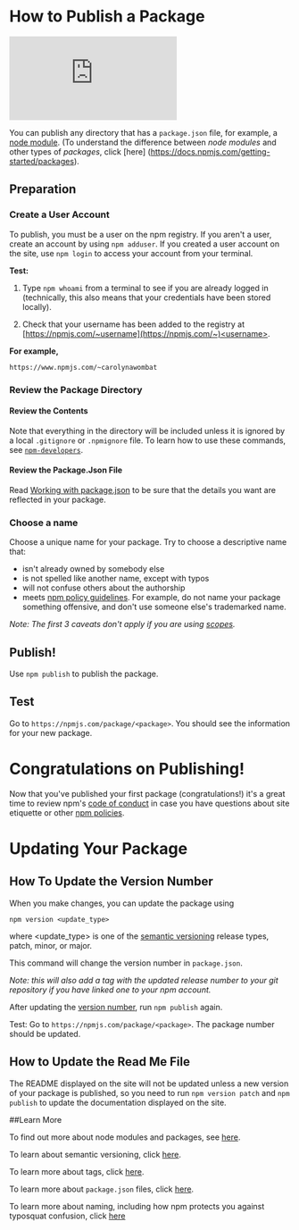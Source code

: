 <!--
title: 12 - How to publish a package
featured: true
-->

# How to Publish a Package

<iframe src="https://www.youtube.com/embed/BkotrAFtBM0" frameborder="0" allowfullscreen></iframe>

You can publish any directory that has a `package.json` file, for example, a [node module](/getting-started/creating-node-modules). (To understand the difference between *node modules* and other types of *packages*, click [here]
(https://docs.npmjs.com/getting-started/packages).

## Preparation

### Create a User Account

To publish, you must be a user on the npm registry. If you aren't a user, create an account by using  `npm adduser`. If you created a user account on the site, use `npm login` to access your account from your terminal. 

**Test:**
 
1. Type `npm whoami` from a terminal to see if you are already logged in (technically, this also means that your credentials have been stored locally). 

2. Check that your username has been added to the registry at [https://npmjs.com/~username](https://npmjs.com/~)<username>.

**For example,** 

`https://www.npmjs.com/~carolynawombat`

### Review the Package Directory 

#### Review the Contents

Note that everything in the directory will be included unless it is ignored by a local `.gitignore` or `.npmignore` file. To learn how to use these commands, see [`npm-developers`](/misc/developers).

#### Review the Package.Json File

Read [Working with package.json](https://docs.npmjs.com/getting-started/using-a-package.json) to be sure that the details you want are reflected in your package.

### Choose a name

Choose a unique name for your package. Try to choose a descriptive name that:

*  isn't already owned by somebody else
*  is not spelled like another name, except with typos
*  will not confuse others about the authorship
*  meets [npm policy guidelines](https://https://www.npmjs.com/policies). For example, do not name your package something offensive, and don't use someone else's trademarked name. 

*Note: The first 3 caveats don't apply if you are using [scopes](https://docs.npmjs.com/cli/version).*

## Publish! 

Use `npm publish` to publish the package.

## Test  

 Go to `https://npmjs.com/package/<package>`. You should see the information for your new package.

# Congratulations on Publishing! 

Now that you've published your first package (congratulations!) it's a great time to review npm's [code of conduct](https://www.npmjs.com/policies/conduct) in case you have questions about site etiquette or other [npm policies](https://www.npmjs.com/policies). 

# Updating Your Package

## How To Update the Version Number 

When you make changes, you can update the package using 

`npm version <update_type>`

where <update_type> is one of the [semantic versioning](https://docs.npmjs.com/getting-started/semantic-versioning) release types, patch, minor, or major. 

This command will change the version number in `package.json`. 

*Note: this will also add a tag with the updated release number to your git repository if you have linked one to your npm account.*

After updating the [version number](https://docs.npmjs.com/cli/version), run `npm publish` again.

Test: Go to `https://npmjs.com/package/<package>`. The package number should be updated.

## How to Update the Read Me File 

The README displayed on the site will not be updated unless a new version of your package is published, so you need to run `npm version patch` and `npm publish` to update the documentation displayed on the site. 

##Learn More

To find out more about node modules and packages, see [here](https://docs.npmjs.com/getting-started/packages).

To learn about semantic versioning, click [here](https://docs.npmjs.com/getting-started/semantic-versioning). 

To learn more about tags, click [here](https://docs.npmjs.com/getting-started/using-tags).

To learn more about `package.json` files, click [here](https://docs.npmjs.com/getting-started/using-a-package.json). 

To learn more about naming, including how npm protects you against typosquat confusion, click [here](https://gist.github.com/ashleygwilliams/e466c1e9fd3be42545da511239edd554)